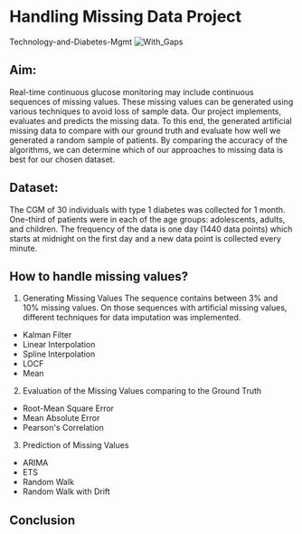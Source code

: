 # Handling Missing Data Project
Technology-and-Diabetes-Mgmt
![With_Gaps](https://user-images.githubusercontent.com/75546415/207821095-ccd0377d-ebe5-4817-8f73-edea6624a450.jpeg)

## Aim:

Real-time continuous glucose monitoring may include continuous sequences of missing values. These missing values can be generated using various techniques to avoid loss of sample data. Our project implements, evaluates and predicts the missing data. To this end, the generated artificial missing data to compare with our ground truth and evaluate how well we generated a random sample of patients. By comparing the accuracy of the algorithms, we can determine which of our approaches to missing data is best for our chosen dataset.

## Dataset:
The CGM of 30 individuals with type 1 diabetes was collected for 1 month. One-third of
patients were in each of the age groups: adolescents, adults, and children. The frequency of the data is one day (1440 data points) which starts at midnight on the first day and a new data point is collected every minute. 

## How to handle missing values?
1.  Generating Missing Values
The sequence contains between 3% and 10% missing values. On those sequences with artificial missing values, different techniques for data imputation was implemented.

+ Kalman Filter
+ Linear Interpolation
+ Spline Interpolation
+ LOCF
+ Mean


2. Evaluation of the Missing Values comparing to the Ground Truth
+ Root-Mean Square Error
+ Mean Absolute Error
+ Pearson's Correlation

3. Prediction of Missing Values
+ ARIMA
+ ETS 
+ Random Walk
+ Random Walk with Drift

## Conclusion



